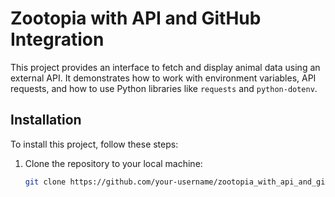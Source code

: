 # Zootopia with API and GitHub Integration

This project provides an interface to fetch and display animal data using an external API. It demonstrates how to work with environment variables, API requests, and how to use Python libraries like `requests` and `python-dotenv`.

## Installation

To install this project, follow these steps:

1. Clone the repository to your local machine:
   ```bash
   git clone https://github.com/your-username/zootopia_with_api_and_github.git